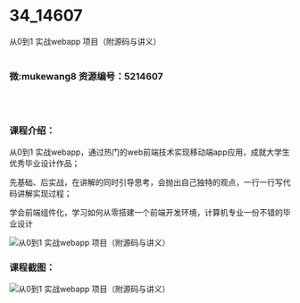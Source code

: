 # 34_14607
从0到1 实战webapp 项目（附源码与讲义）
<br/></br>
<h3>微:mukewang8 资源编号：5214607</h3>
<br/></br>
<h3>课程介绍：</h3>
<p>从0到1 实战webapp，通过热门的web前端技术实现移动端app应用，成就大学生优秀毕业设计作品；</p>
<p>先基础、后实战，在讲解的同时引导思考，会抛出自己独特的观点，一行一行写代码讲解实现过程；</p>
<p>学会前端组件化，学习如何从零搭建一个前端开发环境，计算机专业一份不错的毕业设计</p>
<p><img src="https://www.ko996.com/wp-content/uploads/img/2020/07/1-85-300x175.png" alt="从0到1 实战webapp 项目（附源码与讲义）"></p>
<div class="info-desc">
<h3>课程截图：</h3>
<p><img src="https://www.ko996.com/wp-content/uploads/img/2020/07/2-85.png" alt="从0到1 实战webapp 项目（附源码与讲义）"></p>


			
</div>
